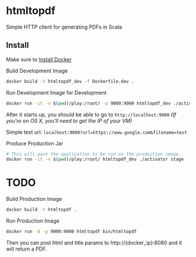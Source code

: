 # htmltopdf

Simple HTTP client for generating PDFs in Scala


## Install

Make sure to [Install Docker](https://docs.docker.com/installation/)

Build Development Image
```bash
docker build -t htmltopdf_dev -f Dockerfile.dev .
```

Run Development Image for Development
```bash
docker run -it -v $(pwd)/play:/root/ -p 9000:9000 htmltopdf_dev ./activator ~run
```
After it starts up, you should be able to go to ``http://localhost:9000``
_(If you're on OS X, you'll need to get the IP of your VM)_

Simple test url: ``localhost:9000?url=https://www.google.com&filename=test``


Produce Production Jar
```bash
# This will pack the application to be run on the production image.
docker run -it -v $(pwd)/play:/root/ htmltopdf_dev ./activator stage
```

# TODO
Build Production Image
```bash
docker build -t htmltopdf .
```

Run Production Image
```bash
docker run -d -p 9000:9000 htmltopdf bin/htmltopdf
```

Then you can post html and title params to http://{docker_ip}:8080 and it will return a PDF.
